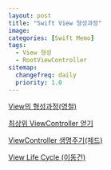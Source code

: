 ```yaml
---
layout: post
title: "Swift View 형성과정"
image:
categories: [Swift Memo]
tags: 
  - View 형성
  - RootViewController
sitemap:
  changefreq: daily
  priority: 1.0
---
```


[View의 형성과정(영철)](https://velog.io/@yongchul/iOSView%EC%9D%98-%ED%98%95%EC%84%B1%EA%B3%BC%EC%A0%95)

[최상위 ViewController 얻기](https://g-y-e-o-m.tistory.com/93)

[ViewController 생명주기(제드)](https://zeddios.tistory.com/43)

[View Life Cycle (이동건)](https://baked-corn.tistory.com/32)

